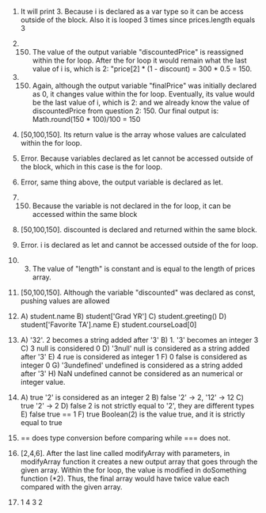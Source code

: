 1. It will print 3. Because i is declared as a var type so it can be access outside of the block. Also it is looped 3 times since prices.length equals 3

2. 150. The value of the output variable "discountedPrice" is reassigned within the for loop. After the for loop it would remain what the last value of i is, which is 2: "price[2] * (1 - discount) = 300 * 0.5 = 150.

3. 150. Again, although the output variable "finalPrice" was initially declared as 0, it changes value within the for loop. Eventually, its value would be the last value of i, which is 2: and we already know the value of discountedPrice from question 2: 150. Our final output is: Math.round(150 * 100)/100 = 150

4. [50,100,150]. Its return value is the array whose values are calculated within the for loop.

5. Error. Because variables declared as let cannot be accessed outside of the block, which in this case is the for loop. 

6. Error, same thing above, the output variable is declared as let.

7. 150. Because the variable is not declared in the for loop, it can be accessed within the same block

8. [50,100,150]. discounted is declared and returned within the same block.

9. Error. i is declared as let and cannot be accessed outside of the for loop.

10. 3. The value of "length" is constant and is equal to the length of prices array.

11. [50,100,150]. Although the variable "discounted" was declared as const, pushing values are allowed


12. A) student.name
    B) student['Grad YR']
    C) student.greeting()
    D) student['Favorite TA'].name
    E) student.courseLoad[0]

13. A) '32'.            2 becomes a string added after '3'
    B) 1.               '3' becomes an integer 3 
    C) 3                null is considered 0
    D) '3null'          null is considered as a string added after '3'
    E) 4                rue is considered as integer 1
    F) 0                false is considered as integer 0
    G) '3undefined'     undefined is considered as a string added after '3'
    H) NaN              undefined cannot be considered as an numerical or integer value.

14. A) true     '2' is considered as an integer 2
    B) false    '2' -> 2, '12' -> 12
    C) true     '2' -> 2
    D) false    2 is not strictly equal to '2', they are different types
    E) false    true == 1
    F) true     Boolean(2) is the value true, and it is strictly equal to true

15. == does type conversion before comparing while === does not.

17. [2,4,6]. After the last line called modifyArray with parameters, in modifyArray function it creates a new output array that goes through the given array. Within the for loop, the value is modified in doSomething function (*2). Thus, the final array would have twice value each compared with the given array.

19. 1
    4
    3
    2